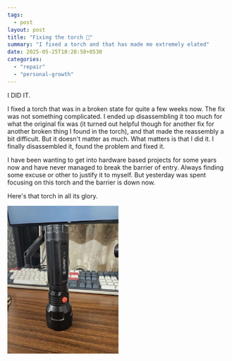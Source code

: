 ```yaml
---
tags:
  - post
layout: post
title: "Fixing the torch 🔦"
summary: "I fixed a torch and that has made me extremely elated"
date: 2025-05-25T10:28:58+0530
categories:
  - "repair"
  - "personal-growth"
---
```


I DID IT.

I fixed a torch that was in a broken state for quite a few weeks now. The fix was not something complicated. I ended up disassembling it too much for what the original fix was (it turned out helpful though for another fix for another broken thing I found in the torch), and that made the reassembly a bit difficult. But it doesn't matter as much. What matters is that I did it. I finally disassembled it, found the problem and fixed it.

I have been wanting to get into hardware based projects for some years now and have never managed to break the barrier of entry. Always finding some excuse or other to justify it to myself. But yesterday was spent focusing on this torch and the barrier is down now.

Here's that torch in all its glory.

<img alt="The fixed torch standing on a desk" src="../assets/images/posts/fixing-the-torch/the-torch.jpg" style="width: 50%; height: auto;"/>
